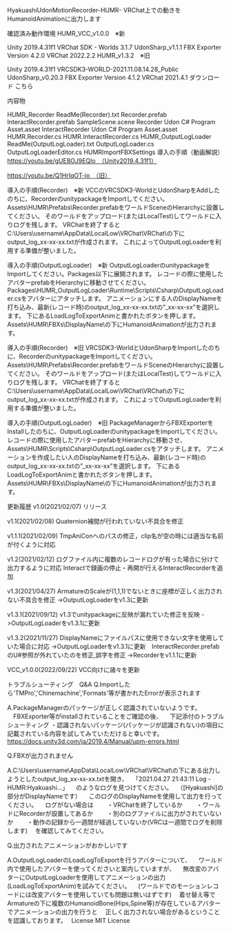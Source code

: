 HyakuashiUdonMotionRecorder-HUMR-
VRChat上での動きをHumanoidAnimationに出力します

確認済み動作環境
HUMR_VCC_v1.0.0　※新

Unity 2019.4.31f1
VRChat SDK - Worlds 3.1.7
UdonSharp_v1.1.1
FBX Exporter Version 4.2.0
VRChat 2022.2.2
HUMR_v1.3.2　※旧

Unity 2019.4.31f1
VRCSDK3-WORLD-2021.11.08.14.28_Public
UdonSharp_v0.20.3
FBX Exporter Version 4.1.2
VRChat 2021.4.1
ダウンロード
こちら

内容物

HUMR_Recorder
ReadMe(Recorder).txt
Recorder.prefab
InteractRecorder.prefab
SampleScene.scene
Recorder Udon C# Program Asset.asset
InteractRecorder Udon C# Program Asset.asset
HUMR.Recorder.cs
HUMR.InteractRecorder.cs
HUMR_OutputLogLoader
ReadMe(OutputLogLoader).txt
OutputLogLoader.cs
OutputLogLoaderEditor.cs
HUMRImportFBXSettings
導入の手順（動画解説）
https://youtu.be/gUE8OJ9EQlo　（Unity2019.4.31f1）

https://youtu.be/Q1HrIqOT-io　（旧）

導入の手順(Recorder)　※新
VCCのVRCSDK3-WorldとUdonSharpをAddしたのちに、RecorderのunitypackageをImportしてください。 Assets\HUMR\Prefabs\Recorder.prefabをワールドSceneのHierarchyに設置してください。 そのワールドをアップロード(またはLocalTest)してワールドに入りログを残します。 VRChatを終了するとC:\Users\username\AppData\LocalLow\VRChat\VRChat\の下にoutput_log_xx-xx-xx.txtが作成されます。 これによってOutputLogLoaderを利用する準備が整いました。

導入の手順(OutputLogLoader)　※新
OutputLogLoaderのunitypackageをImportしてください。Packages以下に展開されます。 レコードの際に使用したアバターprefabをHierarchyに移動させてください。 Packages\HUMR_OutputLogLoader\Runtime\Scripts\Csharp\OutputLogLoader.csをアバターにアタッチします。 アニメーションにする人のDisplayNameを打ち込み、最新(レコード時)のoutput_log_xx-xx-xx.txtの”_xx-xx-xx”を選択します。 下にあるLoadLogToExportAnimと書かれたボタンを押します。 Assets\HUMR\FBXs\DisplayName\の下にHumanoidAnimationが出力されます。

導入の手順(Recorder)　※旧
VRCSDK3-WorldとUdonSharpをImportしたのちに、RecorderのunitypackageをImportしてください。 Assets\HUMR\Prefabs\Recorder.prefabをワールドSceneのHierarchyに設置してください。 そのワールドをアップロード(またはLocalTest)してワールドに入りログを残します。 VRChatを終了するとC:\Users\username\AppData\LocalLow\VRChat\VRChat\の下にoutput_log_xx-xx-xx.txtが作成されます。 これによってOutputLogLoaderを利用する準備が整いました。

導入の手順(OutputLogLoader)　※旧
PackageManagerからFBXExporterをInstallしたのちに、OutputLogLoaderのunitypackageをImportしてください。 レコードの際に使用したアバターprefabをHierarchyに移動させ、Assets\HUMR\Scripts\Csharp\OutputLogLoader.csをアタッチします。 アニメーションを作成したい人のDisplayNameを打ち込み、最新(レコード時)のoutput_log_xx-xx-xx.txtの”_xx-xx-xx”を選択します。 下にあるLoadLogToExportAnimと書かれたボタンを押します。 Assets\HUMR\FBXs\DisplayName\の下にHumanoidAnimationが出力されます。

更新履歴
v1.0(2021/02/07) リリース

v1.1(2021/02/08) Quaternion補間が行われていない不具合を修正

v1.1.1(2021/02/09) TmpAniConへのパスの修正，clip名が空の時には適当な名前が付くように対応

v1.2(2021/02/12) ログファイル内に複数のレコードログが有った場合に分けて出力するように対応 Interactで録画の停止・再開が行えるInteractRecorderを追加

v1.3(2021/04/27) ArmatureのScaleが(1,1,1)でないときに座標が正しく出力されない不具合を修正 ->OutputLogLoaderをv1.3に更新

v1.3.1(2021/09/12) v1.3でunitypackageに反映が漏れていた修正を反映 ->OutputLogLoaderをv1.3.1に更新

v1.3.2(2021/11/27) DisplayNameにファイルパスに使用できない文字を使用していた場合に対応 ->OutputLogLoaderをv1.3.1に更新　InteractRecorder.prefabのU#参照が外れていたのを修正,誤字を修正 ->Recorderをv1.1.1に更新

VCC_v1.0.0(2022/09/22) VCC向けに諸々を更新

トラブルシューティング　Q&A
Q.Importしたら'TMPro','Chinemachine','Formats'等が書かれたErrorが表示されます

A.PackageManagerのパッケージが正しく認識されていないようです。
　FBXExporter等がinstallされていることをご確認の後、
　下記添付のトラブルシューティング ・認識されないパッケージ(パッケージが認識されない)の項目に記載されている内容を試してみていただけると幸いです。
　https://docs.unity3d.com/ja/2019.4/Manual/upm-errors.html


Q.FBXが出力されません

A.C:\Users\username\AppData\LocalLow\VRChat\VRChat\の下にある出力しようとしたoutput_log_xx-xx-xx.txtを開き、
　「2021.04.27 21:43:11 Log        -  HUMR:Hyakuashi…」
　のようなログを見つけてください。
　（[Hyakuashi]の部分がDisplayNameです）
　このログのDisplayNameを使用して出力を行ってください。
　ログがない場合は
　　・VRChatを終了しているか
　　・ワールドにRecorderが設置してあるか
　　・別のログファイルに出力がされていないか
　　・動作の記録から一週間が経過していないか(VRCは一週間でログを削除します)
　を確認してみてください。


Q.出力されたアニメーションがおかしいです

A.OutputLogLoaderのLoadLogToExportを行うアバターについて、
　ワールド内で使用したアバターを使ってくださいと案内していますが、
　無改変のアバターにOutputLogLoaderを使用してアニメーションの出力(LoadLogToExportAnim)を試みてください。
　(ワールドでのモーションレコードには改変アバターを使用していても問題は無いはずです) 
　着せ替え等でArmatureの下に複数のHumanoidBone(Hips,Spine等)が存在しているアバターでアニメーションの出力を行うと
　正しく出力されない場合があるということを認識しております。　
License
MIT License
